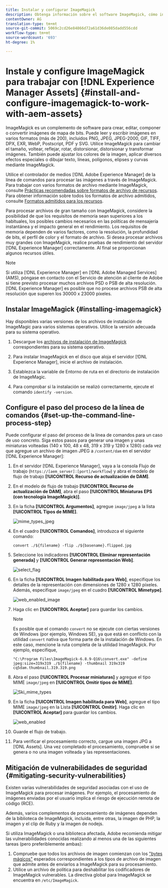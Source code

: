```yaml
---
title: Instalar y configurar ImageMagick
description: Obtenga información sobre el software ImageMagick, cómo instalarlo, cómo configurar el paso del proceso de la línea de comandos y cómo utilizarlo para editar, componer y generar miniaturas de imágenes.
contentOwner: AG
translation-type: tm+mt
source-git-commit: 5069c2cd26e84866d72a61d36de085dadd556cdd
workflow-type: tm+mt
source-wordcount: '693'
ht-degree: 1%

---
```



# Instale y configure ImageMagick para trabajar con [!DNL Experience Manager Assets] {#install-and-configure-imagemagick-to-work-with-aem-assets}

ImageMagick es un complemento de software para crear, editar, componer o convertir imágenes de mapa de bits. Puede leer y escribir imágenes en varios formatos (más de 200), incluidos PNG, JPEG, JPEG-2000, GIF, TIFF, DPX, EXR, WebP, Postscript, PDF y SVG. Utilice ImageMagick para cambiar el tamaño, voltear, reflejar, rotar, distorsionar, distorsionar y transformar imágenes. También puede ajustar los colores de la imagen, aplicar diversos efectos especiales o dibujar texto, líneas, polígonos, elipses y curvas mediante ImageMagick.

Utilice el controlador de medios [!DNL Adobe Experience Manager] de la línea de comandos para procesar las imágenes a través de ImageMagick. Para trabajar con varios formatos de archivo mediante ImageMagick, consulte [Prácticas recomendadas sobre formatos de archivo de recursos](/help/assets/assets-file-format-best-practices.md). Para obtener información sobre todos los formatos de archivo admitidos, consulte [Formatos admitidos para los recursos](/help/assets/assets-formats.md).

Para procesar archivos de gran tamaño con ImageMagick, considere la posibilidad de que los requisitos de memoria sean superiores a los habituales, los posibles cambios necesarios en las políticas de mensajería instantánea y el impacto general en el rendimiento. Los requisitos de memoria dependen de varios factores, como la resolución, la profundidad de bits, el perfil de color y el formato de archivo. Si desea procesar archivos muy grandes con ImageMagick, realice pruebas de rendimiento del servidor [!DNL Experience Manager] correctamente. Al final se proporcionan algunos recursos útiles.

>[!NOTE]
>
>Si utiliza [!DNL Experience Manager] en [!DNL Adobe Managed Services] (AMS), póngase en contacto con el Servicio de atención al cliente de Adobe si tiene previsto procesar muchos archivos PSD o PSB de alta resolución. [!DNL Experience Manager] es posible que no procese archivos PSB de alta resolución que superen los 30000 x 23000 píxeles.

## Instalar ImageMagick {#installing-imagemagick}

Hay disponibles varias versiones de los archivos de instalación de ImageMagic para varios sistemas operativos. Utilice la versión adecuada para su sistema operativo.

1. Descargue los [archivos de instalación de ImageMagick](https://www.imagemagick.org/script/download.php) correspondientes para su sistema operativo.
1. Para instalar ImageMagick en el disco que aloja el servidor [!DNL Experience Manager], inicie el archivo de instalación.

1. Establezca la variable de Entorno de ruta en el directorio de instalación de ImageMagic.
1. Para comprobar si la instalación se realizó correctamente, ejecute el comando `identify -version`.

## Configure el paso del proceso de la línea de comandos {#set-up-the-command-line-process-step}

Puede configurar el paso del proceso de la línea de comandos para un caso de uso concreto. Siga estos pasos para generar una imagen y unas miniaturas volteadas (140 x 100, 48 x 48, 319 x 319 y 1280 x 1280) cada vez que agregue un archivo de imagen JPEG a `/content/dam` en el servidor [!DNL Experience Manager]:

1. En el servidor [!DNL Experience Manager], vaya a la consola Flujo de trabajo (`https://[aem_server]:[port]/workflow`) y abra el modelo de flujo de trabajo **[!UICONTROL Recurso de actualización de DAM]**.
1. En el modelo de flujo de trabajo **[!UICONTROL Recurso de actualización de DAM]**, abra el paso **[!UICONTROL Miniaturas EPS (con tecnología ImageMagick)]**.
1. En la ficha **[!UICONTROL Argumentos]**, agregue `image/jpeg` a la lista **[!UICONTROL Tipos de MIME]**.

   ![mime_types_jpeg](assets/mime_types_jpeg.png)

1. En el cuadro **[!UICONTROL Comandos]**, introduzca el siguiente comando:

   `convert ./${filename} -flip ./${basename}.flipped.jpg`

1. Seleccione los indicadores **[!UICONTROL Eliminar representación generada]** y **[!UICONTROL Generar representación Web]**.

   ![select_flag](assets/select_flags.png)

1. En la ficha **[!UICONTROL Imagen habilitada para Web]**, especifique los detalles de la representación con dimensiones de 1280 x 1280 píxeles. Además, especifique `image/jpeg` en el cuadro **[!UICONTROL Mimetype]**.

   ![web_enabled_image](assets/web_enabled_image.png)

1. Haga clic en **[!UICONTROL Aceptar]** para guardar los cambios.

   >[!NOTE]
   >
   >Es posible que el comando `convert` no se ejecute con ciertas versiones de Windows (por ejemplo, Windows SE), ya que está en conflicto con la utilidad `convert` nativa que forma parte de la instalación de Windows. En este caso, mencione la ruta completa de la utilidad ImageMagick. Por ejemplo, especifique,
   >
   >
   >`"C:\Program Files\ImageMagick-6.8.9-Q16\convert.exe" -define jpeg:size=319x319 ./${filename} -thumbnail 319x319 cq5dam.thumbnail.319.319.png`

1. Abra el paso **[!UICONTROL Procesar miniaturas]** y agregue el tipo MIME `image/jpeg` en **[!UICONTROL Omitir tipos de MIME]**.

   ![Ski_mime_types](assets/skip_mime_types.png)

1. En la ficha **[!UICONTROL Imagen habilitada para Web]**, agregue el tipo MIME `image/jpeg` en la Lista **[!UICONTROL Omitir]**. Haga clic en **[!UICONTROL Aceptar]** para guardar los cambios.

   ![web_enabled](assets/web_enabled.png)

1. Guarde el flujo de trabajo.

1. Para verificar el procesamiento correcto, cargue una imagen JPG a [!DNL Assets]. Una vez completado el procesamiento, compruebe si se genera o no una imagen volteada y las representaciones.

## Mitigación de vulnerabilidades de seguridad {#mitigating-security-vulnerabilities}

Existen varias vulnerabilidades de seguridad asociadas con el uso de ImageMagick para procesar imágenes. Por ejemplo, el procesamiento de imágenes enviadas por el usuario implica el riesgo de ejecución remota de código (RCE).

Además, varios complementos de procesamiento de imágenes dependen de la biblioteca de ImageMagick, incluida, entre otras, la imagen de PHP, la imagen y el clip de Ruby y la imagen de nodejs.

Si utiliza ImageMagick o una biblioteca afectada, Adobe recomienda mitigar las vulnerabilidades conocidas realizando al menos una de las siguientes tareas (pero preferiblemente ambas):

1. Compruebe que todos los archivos de imagen comienzan con los [&quot;bytes mágicos&quot;](https://en.wikipedia.org/wiki/List_of_file_signatures) esperados correspondientes a los tipos de archivo de imagen que admite antes de enviarlos a ImageMagick para su procesamiento.
1. Utilice un archivo de política para deshabilitar los codificadores de ImageMagick vulnerables. La directiva global para ImageMagick se encuentra en `/etc/ImageMagick`.

